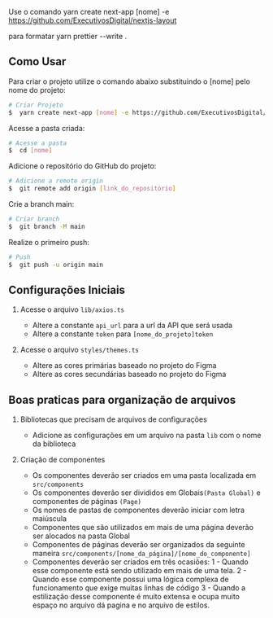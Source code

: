 Use o comando yarn create next-app [nome] -e https://github.com/ExecutivosDigital/nextjs-layout

para formatar yarn prettier --write .

## Como Usar

Para criar o projeto utilize o comando abaixo substituindo o [nome] pelo nome do projeto:

```bash
# Criar Projeto
$  yarn create next-app [nome] -e https://github.com/ExecutivosDigital/nextjs-layout
```

Acesse a pasta criada:

```bash
# Acesse a pasta
$  cd [nome]
```

Adicione o repositório do GitHub do projeto:

```bash
# Adicione a remote origin
$  git remote add origin [link_do_repositório]
```

Crie a branch main:

```bash
# Criar branch
$  git branch -M main
```

Realize o primeiro push:

```bash
# Push
$  git push -u origin main
```

## Configurações Iniciais

1. Acesse o arquivo `lib/axios.ts`
    + Altere a constante `api_url` para a url da API que será usada
    + Altere a constante `token` para `[nome_do_projeto]token`

2. Acesse o arquivo `styles/themes.ts`
    + Altere as cores primárias baseado no projeto do Figma
    + Altere as cores secundárias baseado no projeto do Figma


## Boas praticas para organização de arquivos

1.  Bibliotecas que precisam de arquivos de configurações
    + Adicione as configurações em um arquivo na pasta `lib` com o nome da biblioteca
    
2.  Criação de componentes
    + Os componentes deverão ser criados em uma pasta localizada em `src/components`
    + Os componentes deverão ser divididos em Globais`(Pasta Global)` e componentes de páginas `(Page)`
    + Os nomes de pastas de componentes deverão iniciar com letra maiúscula
    + Componentes que são utilizados em mais de uma página deverão ser alocados na pasta Global
    + Componentes de páginas deverão ser organizados da seguinte maneira `src/components/[nome_da_página]/[nome_do_componente]`
    + Componentes deverão ser criados em três ocasiões:
        1 - Quando esse componente está sendo utilizado em mais de uma tela.
        2 - Quando esse componente possui uma lógica complexa de funcionamento que exige muitas linhas de código
        3 - Quando a estilização desse componente é muito extensa e ocupa muito espaço no arquivo dá pagina e no arquivo de estilos.

